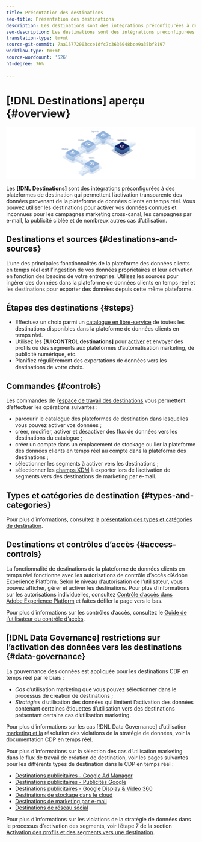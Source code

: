 ```yaml
---
title: Présentation des destinations
seo-title: Présentation des destinations
description: Les destinations sont des intégrations préconfigurées à des plateformes de destination qui permettent l’activation transparente des données provenant de la plateforme des données clients en temps réel. Vous pouvez utiliser les destinations dans la plateforme des données clients en temps réel d’Adobe pour activer vos données connues et inconnues pour les campagnes marketing cross-canal, les campagnes par e-mail, la publicité ciblée et de nombreux autres cas d’utilisation.
seo-description: Les destinations sont des intégrations préconfigurées à des plateformes de destination qui permettent l’activation transparente des données provenant de la plateforme des données clients en temps réel. Vous pouvez utiliser les destinations dans la plateforme des données clients en temps réel d’Adobe pour activer vos données connues et inconnues pour les campagnes marketing cross-canal, les campagnes par e-mail, la publicité ciblée et de nombreux autres cas d’utilisation.
translation-type: tm+mt
source-git-commit: 7aa15772003cce1dfc7c3636048bce9a35bf8197
workflow-type: tm+mt
source-wordcount: '526'
ht-degree: 76%

---
```



# [!DNL Destinations] aperçu {#overview}

![Bannière de présentation des destinations](/help/rtcdp/destinations/assets/destinations-overview-banner.png)

Les **[!DNL Destinations]** sont des intégrations préconfigurées à des plateformes de destination qui permettent l’activation transparente des données provenant de la plateforme de données clients en temps réel. Vous pouvez utiliser les destinations pour activer vos données connues et inconnues pour les campagnes marketing cross-canal, les campagnes par e-mail, la publicité ciblée et de nombreux autres cas d’utilisation.

## Destinations et sources {#destinations-and-sources}

L’une des principales fonctionnalités de la plateforme des données clients en temps réel est l’ingestion de vos données propriétaires et leur activation en fonction des besoins de votre entreprise. Utilisez les sources pour ingérer des données dans la plateforme de données clients en temps réel et les destinations pour exporter des données depuis cette même plateforme.

## Étapes des destinations {#steps}

* Effectuez un choix parmi un [catalogue en libre-service](/help/rtcdp/destinations/destinations-catalog.md) de toutes les destinations disponibles dans la plateforme de données clients en temps réel.
* Utilisez les **[!UICONTROL destinations]** pour [activer](/help/rtcdp/destinations/activate-destinations.md) et envoyer des profils ou des segments aux plateformes d’automatisation marketing, de publicité numérique, etc.
* Planifiez régulièrement des exportations de données vers les destinations de votre choix.

## Commandes {#controls}

Les commandes de l’[espace de travail des destinations](/help/rtcdp/destinations/destinations-workspace.md) vous permettent d’effectuer les opérations suivantes :

* parcourir le catalogue des plateformes de destination dans lesquelles vous pouvez activer vos données ;
* créer, modifier, activer et désactiver des flux de données vers les destinations du catalogue ;
* créer un compte dans un emplacement de stockage ou lier la plateforme des données clients en temps réel au compte dans la plateforme des destinations ;
* sélectionner les segments à activer vers les destinations ;
* sélectionner les [champs XDM](../../xdm/home.md) à exporter lors de l’activation de segments vers des destinations de marketing par e-mail.

## Types et catégories de destination {#types-and-categories}

Pour plus d’informations, consultez la [présentation des types et catégories de destination](/help/rtcdp/destinations/destination-types.md).

## Destinations et contrôles d’accès {#access-controls}

La fonctionnalité de destinations de la plateforme de données clients en temps réel fonctionne avec les autorisations de contrôle d’accès d’Adobe Experience Platform. Selon le niveau d’autorisation de l’utilisateur, vous pouvez afficher, gérer et activer les destinations. Pour plus d’informations sur les autorisations individuelles, consultez [Contrôle d’accès dans Adobe Experience Platform](../../access-control/home.md) et faites défiler la page vers le bas.

Pour plus d’informations sur les contrôles d’accès, consultez le [Guide de l’utilisateur du contrôle d’accès](../../access-control/ui/overview.md).

## [!DNL Data Governance] restrictions sur l’activation des données vers les destinations {#data-governance}

La gouvernance des données est appliquée pour les destinations CDP en temps réel par le biais :

* *Cas* d’utilisation marketing que vous pouvez sélectionner dans le processus de création de destinations ;
* *Stratégies* d’utilisation des données qui limitent l’activation des données contenant certaines étiquettes d’utilisation vers des destinations présentant certains cas d’utilisation marketing.

Pour plus d’informations sur les cas [!DNL Data Governance] d’utilisation [marketing et la](/help/rtcdp/privacy/data-governance-overview.md#destinations) résolution des violations [](/help/rtcdp/privacy/data-governance-overview.md#enforcement)de la stratégie de données, voir la documentation CDP en temps réel.

Pour plus d’informations sur la sélection des cas d’utilisation marketing dans le flux de travail de création de destination, voir les pages suivantes pour les différents types de destination dans le CDP en temps réel :

* [Destinations publicitaires - Google Ad Manager ](/help/rtcdp/destinations/google-ad-manager-destination.md)
* [Destinations publicitaires - Publicités Google](/help/rtcdp/destinations/google-ads-destination.md)
* [Destinations publicitaires - Google Display &amp; Video 360 ](/help/rtcdp/destinations/google-dv360-destination.md)
* [Destinations de stockage dans le cloud](/help/rtcdp/destinations/cloud-storage-destinations-workflow.md)
* [Destinations de marketing par e-mail](/help/rtcdp/destinations/email-marketing-destinations.md)
* [Destinations de réseau social](/help/rtcdp/destinations/social-network-destinations-workflow.md)

Pour plus d’informations sur les violations de la stratégie de données dans le processus d’activation des segments, voir l’étape 7 de la section [Activation des profils et des segments vers une destination](/help/rtcdp/destinations/activate-destinations.md).